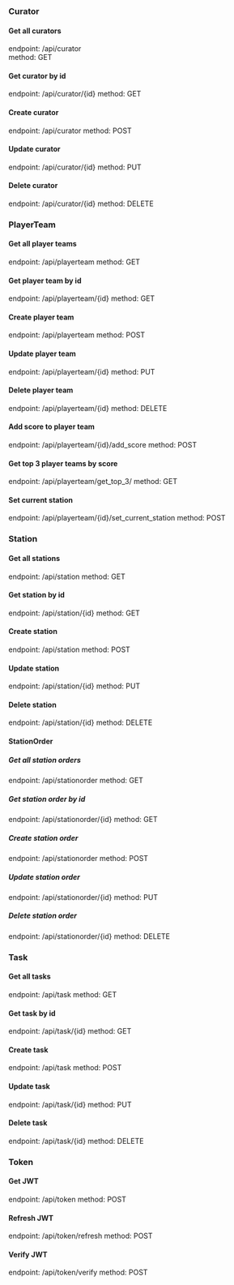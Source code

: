 ### Curator 
#### Get all curators
endpoint: /api/curator  
method: GET

#### Get curator by id
endpoint: /api/curator/{id}
method: GET

#### Create curator
endpoint: /api/curator
method: POST

#### Update curator
endpoint: /api/curator/{id}
method: PUT

#### Delete curator
endpoint: /api/curator/{id}
method: DELETE

### PlayerTeam
#### Get all player teams
endpoint: /api/playerteam
method: GET

#### Get player team by id
endpoint: /api/playerteam/{id}
method: GET

#### Create player team
endpoint: /api/playerteam
method: POST

#### Update player team
endpoint: /api/playerteam/{id}
method: PUT

#### Delete player team
endpoint: /api/playerteam/{id}
method: DELETE

#### Add score to player team
endpoint: /api/playerteam/{id}/add_score
method: POST

#### Get top 3 player teams by score
endpoint: /api/playerteam/get_top_3/
method: GET

#### Set current station
endpoint: /api/playerteam/{id}/set_current_station
method: POST

### Station
#### Get all stations
endpoint: /api/station
method: GET

#### Get station by id
endpoint: /api/station/{id}
method: GET

#### Create station
endpoint: /api/station
method: POST

#### Update station 
endpoint: /api/station/{id}
method: PUT

#### Delete station
endpoint: /api/station/{id}
method: DELETE

#### StationOrder 
##### Get all station orders
endpoint: /api/stationorder
method: GET

##### Get station order by id
endpoint: /api/stationorder/{id}
method: GET

##### Create station order
endpoint: /api/stationorder
method: POST

##### Update station order
endpoint: /api/stationorder/{id}
method: PUT

##### Delete station order
endpoint: /api/stationorder/{id}
method: DELETE

### Task
#### Get all tasks
endpoint: /api/task
method: GET

#### Get task by id
endpoint: /api/task/{id}
method: GET

#### Create task
endpoint: /api/task
method: POST

#### Update task
endpoint: /api/task/{id}
method: PUT

#### Delete task
endpoint: /api/task/{id}
method: DELETE

### Token
#### Get JWT
endpoint: /api/token
method: POST

#### Refresh JWT
endpoint: /api/token/refresh
method: POST

#### Verify JWT
endpoint: /api/token/verify
method: POST